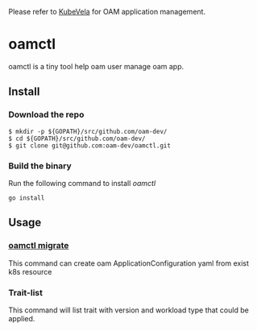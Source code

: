 Please refer to [KubeVela](https://github.com/oam-dev/kubevela) for OAM application management.

# oamctl

oamctl is a tiny tool help oam user manage oam app.


## Install

### Download the repo

```shell script
$ mkdir -p ${GOPATH}/src/github.com/oam-dev/
$ cd ${GOPATH}/src/github.com/oam-dev/
$ git clone git@github.com:oam-dev/oamctl.git
```

### Build the binary

Run the following command to install _oamctl_

```
go install
```


## Usage

### [oamctl migrate](docs/migrate.md)

This command can create oam ApplicationConfiguration yaml from exist k8s resource

### Trait-list

This command will list trait with version and workload type that could be applied.
